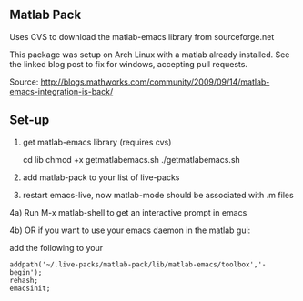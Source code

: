 ## Matlab Pack 

Uses CVS to download the matlab-emacs library from sourceforge.net

This package was setup on Arch Linux with a matlab already installed. See the linked blog post to fix for windows, accepting pull requests. 

Source: http://blogs.mathworks.com/community/2009/09/14/matlab-emacs-integration-is-back/
## Set-up

1) get matlab-emacs library (requires cvs) 

    cd lib
    chmod +x getmatlabemacs.sh
    ./getmatlabemacs.sh

2) add matlab-pack to your list of live-packs

3) restart emacs-live, now matlab-mode should be associated with .m files

4a) Run M-x matlab-shell to get an interactive prompt in emacs

4b) OR if you want to use your emacs daemon in the matlab gui:

add the following to your       
    
    addpath('~/.live-packs/matlab-pack/lib/matlab-emacs/toolbox','-begin');
    rehash;
    emacsinit;


